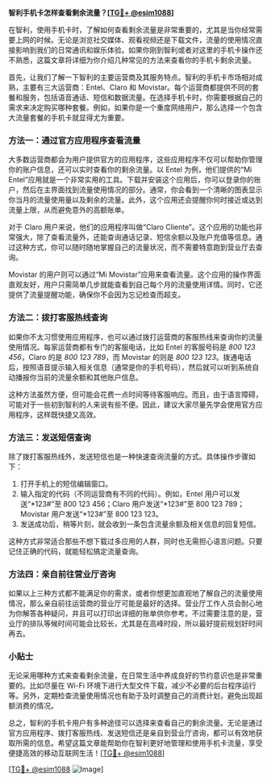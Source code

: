 **智利手机卡怎样查看剩余流量？[[TG💪+ @esim1088](https://t.me/s/esim1088)]**

在智利，使用手机卡时，了解如何查看剩余流量是非常重要的，尤其是当你经常需要上网的时候。无论是浏览社交媒体、观看视频还是下载文件，流量的使用情况直接影响到我们的日常通讯和娱乐体验。如果你刚到智利或者对这里的手机卡操作还不熟悉，这篇文章将详细为你介绍几种常见的方法来查看你的手机卡剩余流量。

首先，让我们了解一下智利的主要运营商及其服务特点。智利的手机卡市场相对成熟，主要有三大运营商：Entel、Claro 和 Movistar。每个运营商都提供不同的套餐和服务，包括语音通话、短信和数据流量。在选择手机卡时，你需要根据自己的需求来决定购买哪种套餐。例如，如果你是一个重度网络用户，那么选择一个包含大流量套餐的手机卡就显得尤为重要。

### 方法一：通过官方应用程序查看流量

大多数运营商都会为用户提供官方的应用程序，这些应用程序不仅可以帮助你管理你的账户信息，还可以实时查看你的剩余流量。以 Entel 为例，他们提供的“Mi Entel”应用就是一个非常实用的工具。下载并安装这个应用后，你可以登录你的账户，然后在主界面找到流量使用情况的部分。通常，你会看到一个清晰的图表显示你当月的流量使用量以及剩余的流量。此外，这个应用还会提醒你何时接近或达到流量上限，从而避免意外的高额账单。

对于 Claro 用户来说，他们的应用程序叫做“Claro Cliente”。这个应用的功能也非常强大，除了查看流量外，还能查询通话记录、短信余额以及账户充值等信息。通过这种方式，你可以随时随地掌握自己的流量状况，而不需要特意跑到营业厅去查询。

Movistar 的用户则可以通过“Mi Movistar”应用来查看流量。这个应用的操作界面直观友好，用户只需简单几步就能查看到自己每个月的流量使用详情。同时，它还提供了流量提醒功能，确保你不会因为忘记检查而超支。

### 方法二：拨打客服热线查询

如果你不太习惯使用应用程序，也可以通过拨打运营商的客服热线来查询你的流量使用情况。每家运营商都有专门的客服电话，比如 Entel 的客服号码是 *800 123 456*，Claro 的是 *800 123 789*，而 Movistar 的则是 *800 123 123*。拨通电话后，按照语音提示输入相关信息（通常是你的手机号码），然后就可以听到系统自动播报你当前的流量余额和其他账户信息。

这种方法虽然方便，但可能会花费一点时间等待客服响应。而且，由于语言障碍，可能对于一些初到智利的人来说有些不便。因此，建议大家尽量先学会使用官方应用程序，这样既快捷又高效。

### 方法三：发送短信查询

除了拨打客服热线外，发送短信也是一种快速查询流量的方式。具体操作步骤如下：

1. 打开手机上的短信编辑窗口。
2. 输入指定的代码（不同运营商有不同的代码）。例如，Entel 用户可以发送“*123#”至 800 123 456；Claro 用户发送“*123#”至 800 123 789；Movistar 用户发送“*123#”至 800 123 123。
3. 发送成功后，稍等片刻，就会收到一条包含流量余额及相关信息的回复短信。

这种方式非常适合那些不想下载过多应用的人群，同时也无需担心语言问题。只要记住正确的代码，就能轻松搞定流量查询。

### 方法四：亲自前往营业厅咨询

如果以上三种方式都不能满足你的需求，或者你想更加直观地了解自己的流量使用情况，那么亲自前往运营商的营业厅可能是最好的选择。营业厅工作人员会耐心地为你解答各种疑问，并且可以打印出详细的账单供你参考。不过需要注意的是，营业厅的排队等候时间可能会比较长，尤其是在高峰时段，所以最好提前规划好时间再去。

### 小贴士

无论采用哪种方式来查看剩余流量，在日常生活中养成良好的节约意识也是非常重要的。比如尽量在 Wi-Fi 环境下进行大型文件下载，减少不必要的后台程序运行等。另外，定期检查流量使用情况也有助于及时调整自己的消费计划，避免出现超额消费的情况。

总之，智利的手机卡用户有多种途径可以选择来查看自己的剩余流量。无论是通过官方应用程序、拨打客服热线、发送短信还是亲自到营业厅咨询，都可以有效地获取所需的信息。希望这篇文章能帮助你在智利更好地管理和使用手机卡流量，享受便捷高效的移动互联网生活！[[TG💪+ @esim1088](https://t.me/s/esim1088)]

[[TG💪+ @esim1088](https://t.me/s/esim1088) ![Image](https://i.postimg.cc/4NQfJmqS/Snipaste-2025-05-13-00-14-12.png)]